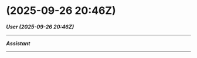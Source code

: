 <!-- Generated by SpecStory -->

<!-- vscode Session 1f97ec84-62dd-41b1-9fe5-d456da9b007b (2025-09-26 20:46Z) -->

#  (2025-09-26 20:46Z)

_**User (2025-09-26 20:46Z)**_



---

_**Assistant**_



---

